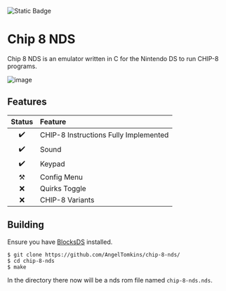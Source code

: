 ![Static Badge](https://img.shields.io/badge/angeltomkins%2Fchip--8--nds-red?logo=Github&label=github.com%2F)
# Chip 8 NDS
Chip 8 NDS is an emulator written in C for the Nintendo DS to run CHIP-8 programs.

![image](https://github.com/AngelTomkins/chip-8-nds/assets/67720650/77d424fe-cbbe-4cad-aa4b-8512beb799ad)

## Features

| Status | Feature |
| :-----: | :------ |
| ✔️ | CHIP-8 Instructions Fully Implemented |
| ✔️ | Sound |
| ✔️ | Keypad |
| ⚒️ | Config Menu |
| ❌ | Quirks Toggle |
| ❌ | CHIP-8 Variants |

## Building
Ensure you have [BlocksDS](https://blocksds.github.io/docs/) installed.
```
$ git clone https://github.com/AngelTomkins/chip-8-nds/
$ cd chip-8-nds
$ make
```
In the directory there now will be a nds rom file named `chip-8-nds.nds`.
